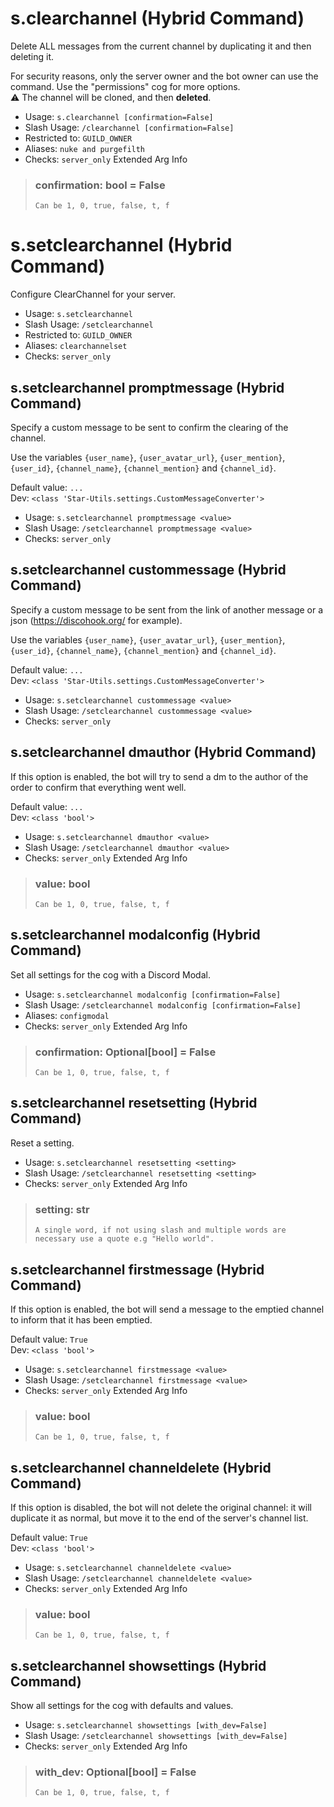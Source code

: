# s.clearchannel (Hybrid Command)
Delete ALL messages from the current channel by duplicating it and then deleting it.<br/>

For security reasons, only the server owner and the bot owner can use the command. Use the "permissions" cog for more options.<br/>
⚠ The channel will be cloned, and then **deleted**.<br/>
 - Usage: `s.clearchannel [confirmation=False]`
 - Slash Usage: `/clearchannel [confirmation=False]`
 - Restricted to: `GUILD_OWNER`
 - Aliases: `nuke and purgefilth`
 - Checks: `server_only`
Extended Arg Info
> ### confirmation: bool = False
> ```
> Can be 1, 0, true, false, t, f
> ```
# s.setclearchannel (Hybrid Command)
Configure ClearChannel for your server.<br/>
 - Usage: `s.setclearchannel`
 - Slash Usage: `/setclearchannel`
 - Restricted to: `GUILD_OWNER`
 - Aliases: `clearchannelset`
 - Checks: `server_only`
## s.setclearchannel promptmessage (Hybrid Command)
Specify a custom message to be sent to confirm the clearing of the channel.<br/>

Use the variables `{user_name}`, `{user_avatar_url}`, `{user_mention}`, `{user_id}`, `{channel_name}`, `{channel_mention}` and `{channel_id}`.<br/>

Default value: `...`<br/>
Dev: `<class 'Star-Utils.settings.CustomMessageConverter'>`<br/>
 - Usage: `s.setclearchannel promptmessage <value>`
 - Slash Usage: `/setclearchannel promptmessage <value>`
 - Checks: `server_only`
## s.setclearchannel custommessage (Hybrid Command)
Specify a custom message to be sent from the link of another message or a json (https://discohook.org/ for example).<br/>

Use the variables `{user_name}`, `{user_avatar_url}`, `{user_mention}`, `{user_id}`, `{channel_name}`, `{channel_mention}` and `{channel_id}`.<br/>

Default value: `...`<br/>
Dev: `<class 'Star-Utils.settings.CustomMessageConverter'>`<br/>
 - Usage: `s.setclearchannel custommessage <value>`
 - Slash Usage: `/setclearchannel custommessage <value>`
 - Checks: `server_only`
## s.setclearchannel dmauthor (Hybrid Command)
If this option is enabled, the bot will try to send a dm to the author of the order to confirm that everything went well.<br/>

Default value: `...`<br/>
Dev: `<class 'bool'>`<br/>
 - Usage: `s.setclearchannel dmauthor <value>`
 - Slash Usage: `/setclearchannel dmauthor <value>`
 - Checks: `server_only`
Extended Arg Info
> ### value: bool
> ```
> Can be 1, 0, true, false, t, f
> ```
## s.setclearchannel modalconfig (Hybrid Command)
Set all settings for the cog with a Discord Modal.<br/>
 - Usage: `s.setclearchannel modalconfig [confirmation=False]`
 - Slash Usage: `/setclearchannel modalconfig [confirmation=False]`
 - Aliases: `configmodal`
 - Checks: `server_only`
Extended Arg Info
> ### confirmation: Optional[bool] = False
> ```
> Can be 1, 0, true, false, t, f
> ```
## s.setclearchannel resetsetting (Hybrid Command)
Reset a setting.<br/>
 - Usage: `s.setclearchannel resetsetting <setting>`
 - Slash Usage: `/setclearchannel resetsetting <setting>`
 - Checks: `server_only`
Extended Arg Info
> ### setting: str
> ```
> A single word, if not using slash and multiple words are necessary use a quote e.g "Hello world".
> ```
## s.setclearchannel firstmessage (Hybrid Command)
If this option is enabled, the bot will send a message to the emptied channel to inform that it has been emptied.<br/>

Default value: `True`<br/>
Dev: `<class 'bool'>`<br/>
 - Usage: `s.setclearchannel firstmessage <value>`
 - Slash Usage: `/setclearchannel firstmessage <value>`
 - Checks: `server_only`
Extended Arg Info
> ### value: bool
> ```
> Can be 1, 0, true, false, t, f
> ```
## s.setclearchannel channeldelete (Hybrid Command)
If this option is disabled, the bot will not delete the original channel: it will duplicate it as normal, but move it to the end of the server's channel list.<br/>

Default value: `True`<br/>
Dev: `<class 'bool'>`<br/>
 - Usage: `s.setclearchannel channeldelete <value>`
 - Slash Usage: `/setclearchannel channeldelete <value>`
 - Checks: `server_only`
Extended Arg Info
> ### value: bool
> ```
> Can be 1, 0, true, false, t, f
> ```
## s.setclearchannel showsettings (Hybrid Command)
Show all settings for the cog with defaults and values.<br/>
 - Usage: `s.setclearchannel showsettings [with_dev=False]`
 - Slash Usage: `/setclearchannel showsettings [with_dev=False]`
 - Checks: `server_only`
Extended Arg Info
> ### with_dev: Optional[bool] = False
> ```
> Can be 1, 0, true, false, t, f
> ```
